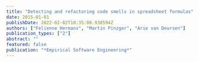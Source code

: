 ```yaml
---
title: "Detecting and refactoring code smells in spreadsheet formulas"
date: 2015-01-01
publishDate: 2022-02-02T10:35:00.938594Z
authors: ["Felienne Hermans", "Martin Pinzger", "Arie van Deursen"]
publication_types: ["2"]
abstract: ""
featured: false
publication: "*Empirical Software Engineering*"
---
```


